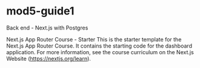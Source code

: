 # mod5-guide1
Back end - Next.js with Postgres

Next.js App Router Course - Starter
This is the starter template for the Next.js App Router Course. It contains the starting code for the dashboard application. For more information, see the course curriculum on the Next.js Website (https://nextjs.org/learn).

